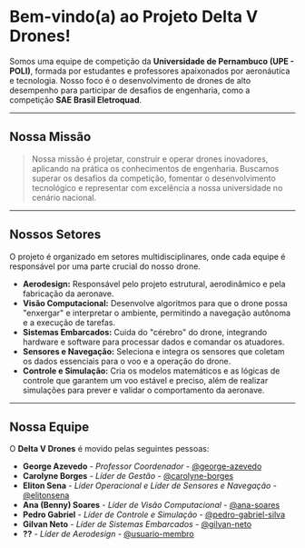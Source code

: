 # Bem-vindo(a) ao Projeto Delta V Drones! 

Somos uma equipe de competição da **Universidade de Pernambuco (UPE - POLI)**, formada por estudantes e professores apaixonados por aeronáutica e tecnologia. Nosso foco é o desenvolvimento de drones de alto desempenho para participar de desafios de engenharia, como a competição **SAE Brasil Eletroquad**.



---

## Nossa Missão

> Nossa missão é projetar, construir e operar drones inovadores, aplicando na prática os conhecimentos de engenharia. Buscamos superar os desafios da competição, fomentar o desenvolvimento tecnológico e representar com excelência a nossa universidade no cenário nacional.

---

##  Nossos Setores

O projeto é organizado em setores multidisciplinares, onde cada equipe é responsável por uma parte crucial do nosso drone.

* **Aerodesign:** Responsável pelo projeto estrutural, aerodinâmico e pela fabricação da aeronave.
* **Visão Computacional:** Desenvolve algoritmos para que o drone possa "enxergar" e interpretar o ambiente, permitindo a navegação autônoma e a execução de tarefas.
* **Sistemas Embarcados:** Cuida do "cérebro" do drone, integrando hardware e software para processar dados e comandar os atuadores.
* **Sensores e Navegação:** Seleciona e integra os sensores que coletam os dados essenciais para o voo e a operação do drone.
* **Controle e Simulação:** Cria os modelos matemáticos e as lógicas de controle que garantem um voo estável e preciso, além de realizar simulações para prever e validar o comportamento da aeronave.

---

## Nossa Equipe

O **Delta V Drones** é movido pelas seguintes pessoas:

* **George Azevedo** - *Professor Coordenador* - [@george-azevedo](https://www.linkedin.com/in/george-azevedo-01970674/)
* **Carolyne Borges** - *Líder de Gestão* - [@carolyne-borges](https://www.linkedin.com/in/carolyne-borges-476a14371/)
* **Eliton Sena** - *Líder Operacional e Líder de Sensores e Navegação* - [@elitonsena](https://www.linkedin.com/in/elitonsena/)
* **Ana (Benny) Soares** - *Líder de Visão Computacional* - [@ana-soares](https://www.linkedin.com/in/ana-soares-absn1/)
* **Pedro Gabriel** - *Líder de Controle e Simulação* - [@pedro-gabriel-silva](https://www.linkedin.com/in/pedro-gabriel-silva-8541b3261/)
* **Gilvan Neto** - *Líder de Sistemas Embarcados* - [@gilvan-neto](https://www.linkedin.com/in/gilvan-neto-51124a2b0/)
* **??** - *Líder de Aerodesign* - [@usuario-membro](https://github.com/usuario-membro)
